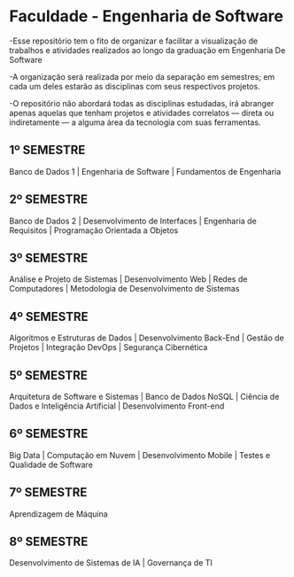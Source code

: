 # Faculdade - Engenharia de Software

-Esse repositório tem o fito de organizar e facilitar a visualização de trabalhos e atividades realizados ao longo da graduação em Engenharia De Software 

-A organização será realizada por meio da separação em semestres; em cada um deles estarão as disciplinas com seus respectivos projetos.

-O repositório não abordará todas as disciplinas estudadas, irá abranger apenas aquelas que tenham projetos e atividades correlatos — direta ou indiretamente — a alguma área da tecnologia com suas ferramentas.

## 1º SEMESTRE

Banco de Dados 1 | Engenharia de Software | Fundamentos de Engenharia

## 2º SEMESTRE

Banco de Dados 2 | Desenvolvimento de Interfaces | Engenharia de Requisitos | Programação Orientada a Objetos

## 3º SEMESTRE

Análise e Projeto de Sistemas | Desenvolvimento Web | Redes de Computadores | Metodologia de Desenvolvimento de Sistemas

## 4º SEMESTRE 

Algoritmos e Estruturas de Dados | Desenvolvimento Back-End | Gestão de Projetos | Integração DevOps | Segurança Cibernética

## 5º SEMESTRE

Arquitetura de Software e Sistemas | Banco de Dados NoSQL | Ciência de Dados e Inteligência Artificial | Desenvolvimento Front-end

## 6º SEMESTRE

Big Data | Computação em Nuvem | Desenvolvimento Mobile | Testes e Qualidade de Software

## 7º SEMESTRE

Aprendizagem de Máquina 

## 8º SEMESTRE

Desenvolvimento de Sistemas de IA | Governança de TI

